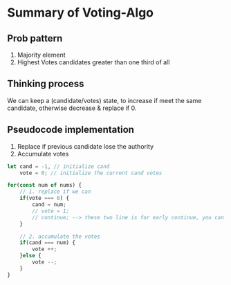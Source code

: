 # Summary of Voting-Algo

## Prob pattern
1. Majority element
2. Highest Votes candidates greater than one third of all

## Thinking process
We can keep a (candidate/votes) state, to increase if meet the same candidate, otherwise decrease & replace if 0.

## Pseudocode implementation
1. Replace if previous candidate lose the authority
2. Accumulate votes

```typescript
let cand = -1, // initialize cand
    vote = 0; // initialize the current cand votes

for(const num of nums) {
    // 1. replace if we can
    if(vote === 0) {
        cand = num;
        // vote = 1;
        // continue; --> these two line is for early continue, you can also do the accumulate
    }

    // 2. accumulate the votes
    if(cand === num) {
        vote ++;
    }else {
        vote --;
    }
}
```